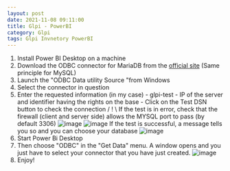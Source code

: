 ```yaml
---
layout: post
date: 2021-11-08 09:11:00
title: Glpi - PowerBI
category: Glpi
tags: Glpi Invnetory PowerBI
---
```

1. Install Power BI Desktop on a machine
2. Download the ODBC connector for MariaDB from the [official site](https://mariadb.com/downloads/?showall=1&tab=connectors&group=mariadbconnectors&product=ODBC%20connector) (Same principle for MySQL) 
3. Launch the "ODBC Data utility Source "from Windows
4. Select the connector in question 
5. Enter the requested information (in my case)       - glpi-test       - IP of the server and identifier having the rights on the base       - Click on the Test DSN button to check the connection / ! \ If the test is in error, check that the firewall (client and server side) allows the MYSQL port to pass (by default 3306)
![image](https://user-images.githubusercontent.com/1507737/140706917-8f6c2dc4-8ed3-4600-a2e6-50f9bc69f6f7.png)
![image](https://user-images.githubusercontent.com/1507737/140708528-5d640aa1-25f0-4f38-bdae-2795d6976cf2.png)
If the test is successful, a message tells you so and you can choose your database 
![image](https://user-images.githubusercontent.com/1507737/140708624-5f1c272b-ab38-4a04-8f79-403f0a959631.png)
6. Start Power Bi Desktop 
7. Then choose "ODBC" in the "Get Data" menu. A window opens and you just have to select your connector that you have just created. 
![image](https://user-images.githubusercontent.com/1507737/140708662-bed85654-f644-4476-9e68-de4c5e9b7975.png)
8. Enjoy!

